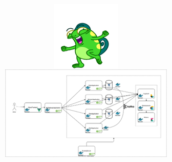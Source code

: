<center>
<img src="./Chameleo-512px-6.gif" alt="My Project GIF" width=200>
</center>

<center>
<img src="./marul.svg">
</center>
